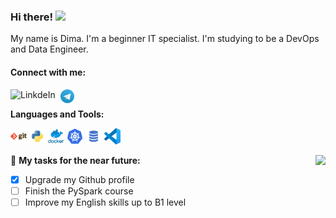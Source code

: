 ### Hi there! <img src="https://media.giphy.com/media/hvRJCLFzcasrR4ia7z/giphy.gif" width="25px">

My name is Dima. I'm a beginner IT specialist. I'm studying to be a DevOps and Data Engineer.


#### Connect with me:
<a href="https://www.linkedin.com/in/dmitry-voroshilov-144a951b7/">
  <img align="left" alt="LinkdeIn" width="80px" src="https://github.com/melanieshi0120/melanieshi0120/blob/master/linkedin.ico" />
</a>
<a href="https://t.me/DimashOne">
  <img align="left" alt="Abhishek's Telegram" width="22px" src="https://raw.githubusercontent.com/github/explore/80688e429a7d4ef2fca1e82350fe8e3517d3494d/topics/telegram/telegram.png" />
</a>

<br />

**Languages and Tools:**  

<code><img height="26" alt="Git" src="https://raw.githubusercontent.com/github/explore/80688e429a7d4ef2fca1e82350fe8e3517d3494d/topics/git/git.png"></code>
<code><img height="26" alt="Python"  src="https://raw.githubusercontent.com/github/explore/80688e429a7d4ef2fca1e82350fe8e3517d3494d/topics/python/python.png"></code>
<code><img height="26"  alt="Docker" src="https://raw.githubusercontent.com/github/explore/80688e429a7d4ef2fca1e82350fe8e3517d3494d/topics/docker/docker.png"></code>
<code><img height="26"  alt="Kubernetes" src="https://raw.githubusercontent.com/github/explore/80688e429a7d4ef2fca1e82350fe8e3517d3494d/topics/kubernetes/kubernetes.png"></code>
<code><img height="26" alt="SQL"  src="https://raw.githubusercontent.com/github/explore/80688e429a7d4ef2fca1e82350fe8e3517d3494d/topics/sql/sql.png"></code>
<code><img height="26" alt="Visual Studio Code"  src="https://raw.githubusercontent.com/github/explore/80688e429a7d4ef2fca1e82350fe8e3517d3494d/topics/visual-studio-code/visual-studio-code.png"></code>

<a href="https://github.com/anuraghazra/github-readme-stats">
  <img align="right" src="https://github-readme-stats.vercel.app/api?username=DimashOne&hide=contribs,prs" />
</a>


🚧 **My tasks for the near future:**
<!-- TODO-IST:START -->
* [x] Upgrade my Github profile
* [ ] Finish the PySpark course
* [ ] Improve my English skills up to B1 level     
<!-- TODO-IST:END -->

